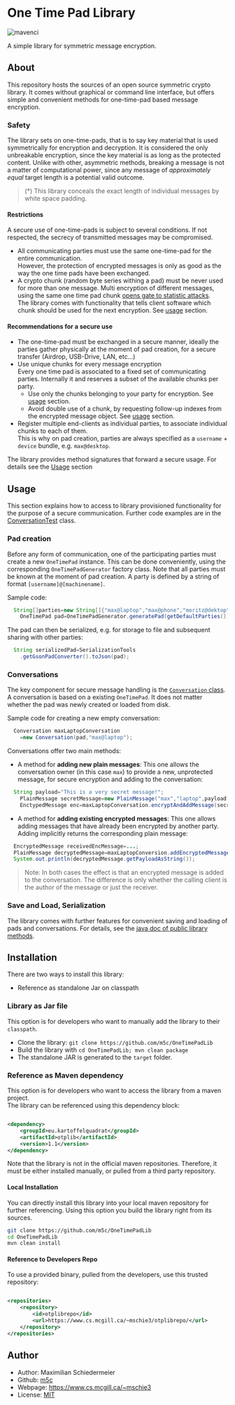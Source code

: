 # One Time Pad Library

![mavenci](https://github.com/m5c/TigerEncryptionOtpGenerator/actions/workflows/maven.yml/badge.svg)

A simple library for symmetric message encryption.

## About

This repository hosts the sources of an open source symmetric crypto library. It comes without
graphical or command line interface, but offers simple and convenient methods for one-time-pad based
message encryption.

### Safety

The library sets on one-time-pads, that is to say key material that is used symmetrically for
encryption and decryption. It is considered the only unbreakable encryption, since the key material
is as long as the protected content. Unlike with other, asymmetric methods, breaking a message is
not a matter of computational power, since any message of *approximately equal* target length is a
potential valid outcome.

> (*) This library conceals the exact length of individual messages by white space padding.

#### Restrictions

A secure use of one-time-pads is subject to several conditions. If not respected, the secrecy of
transmitted messages may be compromised.

* All communicating parties must use the same one-time-pad for the entire communication.  
  However, the protection of encrypted messages is only as good as the way the one time pads have
  been exchanged.
* A crypto chunk (random byte series withing a pad) must be never used for more than one message.
  Multi encryption of different messages, using the same one time pad
  chunk [opens gate to statistic attacks](https://www.douglas.stebila.ca/teaching/visual-one-time-pad/).  
  The library comes with functionality that tells client software which chunk should be used for the
  next encryption. See [usage](#usage) section.

#### Recommendations for a secure use

* The one-time-pad must be exchanged in a secure manner, ideally the parties gather physically at
  the
  moment of pad creation, for a secure transfer (Airdrop, USB-Drive, LAN, etc...)
* Use unique chunks for every message encryption  
  Every one time pad is associated to a fixed set of communicating parties. Internally it and
  reserves a subset of the available chunks per party.
    * Use only the chunks belonging to your party for encryption. See [usage](#usage) section.
    * Avoid double use of a chunk, by requesting follow-up indexes from the encrypted message
      object. See [usage](#usage) section.
* Register multiple end-clients as individual parties, to associate individual chunks to each of
  them.  
  This is why on pad creation, parties are always specified as a ```username``` + ```device```
  bundle, e.g. ```max@desktop```.

The library provides method signatures that forward a secure usage. For details see
the [Usage](#usage) section

## Usage

This section explains how to access to library provisioned functionality for the purpose of a secure
communication. Further code examples are in the [ConversationTest](src/test/java/eu/kartoffelquadrat/otplib/ConversationTest.java) class.

### Pad creation

Before any form of communication, one of the participating parties must create a
new ```OneTimePad``` instance. This can be done conveniently, using the
corresponding ```OneTimePadGenerator``` factory class. Note that all parties must be known at the
moment of pad creation. A party is defined by a string of format ```[username]@[machinename]```.

Sample code:

```java
  String[]parties=new String[]{"max@laptop","max@phone","moritz@dektop"};
    OneTimePad pad=OneTimePadGenerator.generatePad(getDefaultParties());
```

The pad can then be serialized, e.g. for storage to file and subsequent sharing with other parties:

```java
  String serializedPad=SerializationTools
    .getGsonPadConverter().toJson(pad);
```

### Conversations

The key component for secure message handling is
the [```Conversation``` class](https://m5c.github.io/OneTimePadLib). A conversation is based on a
existing ```OneTimePad```. It does not matter whether the pad was newly created or loaded from disk.

Sample code for creating a new empty conversation:

```java
  Conversation maxLaptopConversation
    =new Conversation(pad,"max@laptop");
```

Conversations offer two main methods:

* A method for **adding new plain messages**: This one allows the conversation owner (in this
  case ```max```) to provide a new, unprotected message, for secure encryption and adding to the
  conversation:

```java
  String payload="This is a very secret message!";
    PlainMessage secretMessage=new PlainMessage("max","laptop",payload.getBytes());
    EnctypedMessage enc=maxLaptopConversation.encryptAndAddMessage(secretMessage);
```

* A method for **adding existing encrypted messages**: This one allows adding messages that have
  already been encrypted by another party. Adding implicitly returns the corresponding plain
  message:

```java
  EncryptedMessage receivedEncMessage=...;
  PlainMessage decryptedMessage=maxLaptopConversion.addEncryptedMessage(receivedEncMessage);
  System.out.println(decryptedMessage.getPayloadAsString());
```

> Note: In both cases the effect is that an encrypted message is added to the conversation. The
> difference is only whether the calling client is the author of the message or just the receiver.

### Save and Load, Serialization

The library comes with further features for convenient saving and loading of pads and conversations.
For details, see the [java doc of public library methods](https://m5c.github.io/OneTimePadLib).

## Installation

There are two ways to install this library:

* Reference as standalone Jar on classpath

### Library as Jar file

This option is for developers who want to manually add the library to their ```classpath```.

* Clone the library: ```git clone https://github.com/m5c/OneTimePadLib```
* Build the library with ```cd OneTimePadLib; mvn clean package```
* The standalone JAR is generated to the ```target``` folder.

### Reference as Maven dependency

This option is for developers who want to access the library from a maven project.   
The library can be referenced using this dependency block:

```xml

<dependency>
    <groupId>eu.kartoffelquadrat</groupId>
    <artifactId>otplib</artifactId>
    <version>1.1</version>
</dependency>
```

Note that the library is not in the official maven repositories. Therefore, it must be either
installed manually, or pulled from a third party repository.

#### Local Installation

You can directly install this library into your local maven repository for further referencing.
Using this option you build the library right from its sources.

```bash
git clone https://github.com/m5c/OneTimePadLib
cd OneTimePadLib
mvn clean install
```

#### Reference to Developers Repo

To use a provided binary, pulled from the developers, use this trusted repository:

```xml

<repositories>
    <repository>
        <id>otplibrepo</id>
        <url>https://www.cs.mcgill.ca/~mschie3/otplibrepo/</url>
    </repository>
</repositories>
```

## Author

* Author: Maximilian Schiedermeier
* Github: [m5c](https://github.com/m5c/)
* Webpage: https://www.cs.mcgill.ca/~mschie3
* License: [MIT](https://opensource.org/licenses/MIT)
